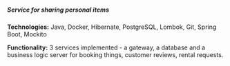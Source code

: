 ##### Service for sharing personal items

**Technologies:** Java, Docker, Hibernate, PostgreSQL, Lombok, Git, Spring Boot, Mockito

**Functionality:** 3 services implemented - a gateway, a database and a business logic server for booking things, customer reviews, rental requests.
